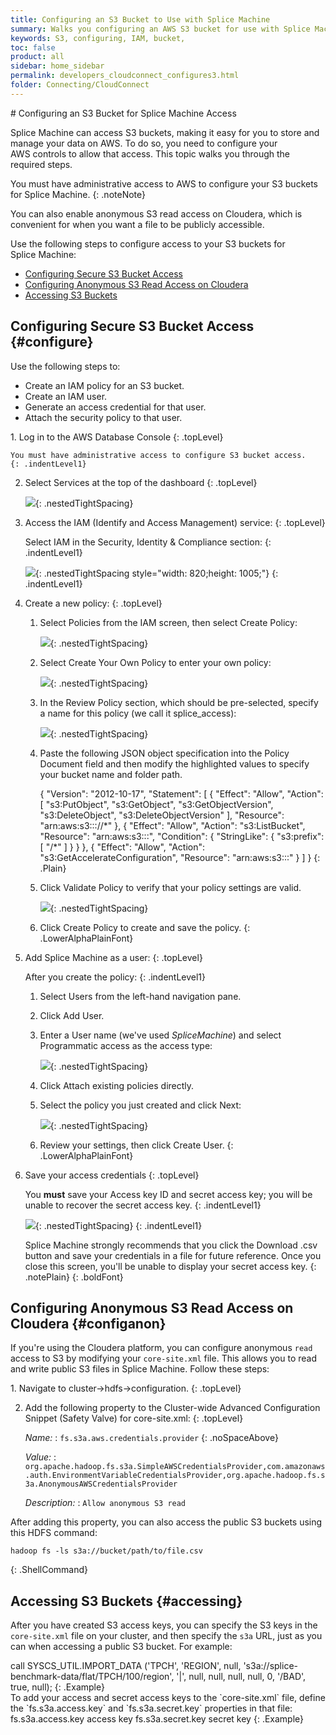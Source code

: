 ```yaml
---
title: Configuring an S3 Bucket to Use with Splice Machine
summary: Walks you configuring an AWS S3 bucket for use with Splice Machine.
keywords: S3, configuring, IAM, bucket,
toc: false
product: all
sidebar: home_sidebar
permalink: developers_cloudconnect_configures3.html
folder: Connecting/CloudConnect
---
```

<section>
<div class="TopicContent" data-swiftype-index="true" markdown="1">
# Configuring an S3 Bucket for Splice Machine Access

Splice Machine can access S3 buckets, making it easy for you to store
and manage your data on AWS. To do so, you need to configure your
AWS controls to allow that access. This topic walks you through the
required steps.

You must have administrative access to AWS to configure your S3 buckets
for Splice Machine.
{: .noteNote}

You can also enable anonymous S3 read access on Cloudera, which is convenient for when you want a file to be publicly accessible.

Use the following steps to configure access to your S3 buckets for Splice Machine:

* [Configuring Secure S3 Bucket Access](#configure)
* [Configuring Anonymous S3 Read Access on Cloudera](#configanon)
* [Accessing S3 Buckets](#accessing)

## Configuring Secure S3 Bucket Access  {#configure}

Use the following steps to:

* Create an IAM policy for an S3 bucket.
* Create an IAM user.
* Generate an access credential for that user.
* Attach the security policy to that user.

<div class="opsStepsList" markdown="1">
1.  Log in to the AWS Database Console
    {: .topLevel}

    You must have administrative access to configure S3 bucket access.
    {: .indentLevel1}

2.  Select <span class="ConsoleLink">Services</span> at the top of the
    dashboard
    {: .topLevel}

    ![](images/AWSServices.png){: .nestedTightSpacing}

3.  Access the IAM (Identify and Access Management) service:
    {: .topLevel}

    Select <span class="ConsoleLink">IAM</span> in the <span
    class="ConsoleLink">Security, Identity &amp; Compliance</span>
    section:
    {: .indentLevel1}

    ![](images/S3SelectIAM_820x1005.png){: .nestedTightSpacing
    style="width: 820;height: 1005;"}
    {: .indentLevel1}

4.  Create a new policy:
    {: .topLevel}

    1.  Select <span class="ConsoleLink">Policies</span> from the
        IAM screen, then select <span class="ConsoleLink">Create
        Policy:</span>

        ![](images/AWSIAMPolicies.png){: .nestedTightSpacing}

    2.  Select <span class="ConsoleLink">Create Your Own Policy</span>
        to enter your own policy:

        ![](images/AWSIAMCreatePolicy.png){: .nestedTightSpacing}

    3.  In the <span class="ConsoleLink">Review Policy</span> section,
        which should be pre-selected, specify a name for this policy (we
        call it <span class="CodeItalicFont">splice_access</span>):

        ![](images/AWSIAMNamePolicy.png){: .nestedTightSpacing}

    4.  Paste the following JSON object specification into the <span
        class="ConsoleLink">Policy Document</span> field and then modify
        the highlighted values to specify your bucket name and folder
        path.

        <div class="preWrapperWide" markdown="1">
            {
                "Version": "2012-10-17",
                "Statement": [
                    {
                        "Effect": "Allow",
                        "Action": [
                          "s3:PutObject",
                          "s3:GetObject",
                          "s3:GetObjectVersion",
                          "s3:DeleteObject",
                          "s3:DeleteObjectVersion"
                        ],
                        "Resource": "arn:aws:s3:::<bucket_name>/<prefix>/*"
                    },
                    {
                        "Effect": "Allow",
                        "Action": "s3:ListBucket",
                        "Resource": "arn:aws:s3:::<bucket_name>",
                        "Condition": {
                            "StringLike": {
                                "s3:prefix": [
                                    "<prefix>/*"
                                ]
                            }
                        }
                    },
                    {
                        "Effect": "Allow",
                        "Action": "s3:GetAccelerateConfiguration",
                        "Resource": "arn:aws:s3:::<bucket_name>"
                    }
                ]
            }
        {: .Plain}

        </div>

    5.  Click <span class="ConsoleLink">Validate Policy</span> to verify
        that your policy settings are valid.

        ![](images/AWSIAMDoCreate.png){: .nestedTightSpacing}

    6.  Click <span class="ConsoleLink">Create Policy</span> to create
        and save the policy.
    {: .LowerAlphaPlainFont}

5.  Add Splice Machine as a user:
    {: .topLevel}

    After you create the policy:
    {: .indentLevel1}

    1.  Select <span class="ConsoleLink">Users</span> from the left-hand
        navigation pane.

    2.  Click <span class="ConsoleLink">Add User</span>.

    3.  Enter a <span class="ConsoleLink">User name</span> (we've used
        *SpliceMachine*) and select <span
        class="ConsoleLink">Programmatic access</span> as the access
        type:

        ![](images/AWSIAMAddUser1.png){: .nestedTightSpacing}

    4.  Click <span class="ConsoleLink">Attach existing policies
        directly</span>.

    5.  Select the policy you just created and click <span
        class="ConsoleLink">Next</span>:

        ![](images/AWSIAMAddUser3.png){: .nestedTightSpacing}

    6.  Review your settings, then click <span
        class="ConsoleLink">Create User</span>.
    {: .LowerAlphaPlainFont}

6.  Save your access credentials
    {: .topLevel}

    You **must** save your Access key ID and secret access key;
    you will be unable to recover the secret access key.
    {: .indentLevel1}

    ![](images/AWSIAMAddUser4.png){: .nestedTightSpacing}
    {: .indentLevel1}

    <span class="important">Splice Machine strongly recommends</span>
    that you click the <span class="ConsoleLink">Download .csv</span>
    button and save your credentials in a file for future reference.
    Once you close this screen, you'll be unable to display your secret
    access key.
    {: .notePlain}
{: .boldFont}
</div>

## Configuring Anonymous S3 Read Access on Cloudera  {#configanon}

If you're using the Cloudera platform, you can configure anonymous `read` access to S3 by modifying your `core-site.xml` file. This allows you to read and write public S3 files in Splice Machine. Follow these steps:

<div class="opsStepsList" markdown="1">
1.  Navigate to <span class="ConsoleLink">cluster->hdfs->configuration</span>.
    {: .topLevel}

2.  Add the following property to the <span class="ConsoleLink">Cluster-wide Advanced Configuration Snippet (Safety Valve) for core-site.xml</span>:
    {: .topLevel}

    *Name:*
    : `fs.s3a.aws.credentials.provider`
    {: .noSpaceAbove}

    *Value:*
    : `org.apache.hadoop.fs.s3a.SimpleAWSCredentialsProvider,com.amazonaws.auth.EnvironmentVariableCredentialsProvider,org.apache.hadoop.fs.s3a.AnonymousAWSCredentialsProvider`

    *Description:*
    : `Allow anonymous S3 read`
</div>

<div class="noteNote" markdown="1">
After adding this property, you can also access the public S3 buckets using this HDFS command:

```
hadoop fs -ls s3a://bucket/path/to/file.csv
```
{: .ShellCommand}
</div>

## Accessing S3 Buckets {#accessing}

After you have created S3 access keys, you can specify the S3 keys in the `core-site.xml` file
on your cluster, and then specify the `s3a` URL, just as you can when accessing a public S3 bucket. For example:

<div class="preWrapperWide" markdown="1">
    call SYSCS_UTIL.IMPORT_DATA ('TPCH', 'REGION', null, 's3a://splice-benchmark-data/flat/TPCH/100/region', '|', null, null, null, null, 0, '/BAD', true, null);
{: .Example}

</div>
To add your access and secret access keys to the `core-site.xml` file,
define the `fs.s3a.access.key` and `fs.s3a.secret.key`
properties in that file:

<div class="preWrapperWide" markdown="1">
    <property>
       <name>fs.s3a.access.key</name>
       <value>access key</value>
    </property>
    <property>
       <name>fs.s3a.secret.key</name>
       <value>secret key</value>
    </property>
{: .Example}

</div>

</div>
</section>
